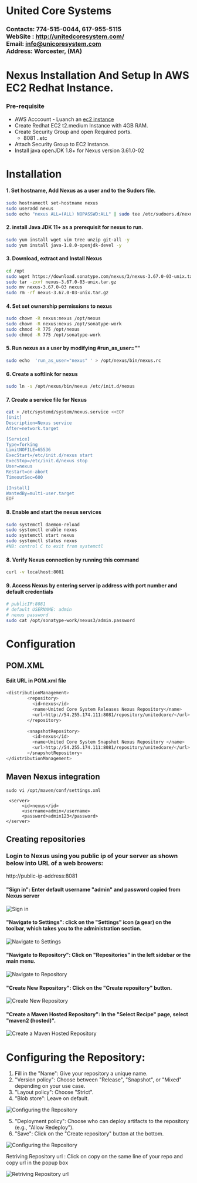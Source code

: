 # United Core Systems
### Contacts: 774-515-0044, 617-955-5115<br> WebSite : <http://unitedcoresystem.com/><br>Email: info@unicoresystem.com <br>Address: Worcester, (MA)

# Nexus Installation And Setup In AWS EC2 Redhat Instance.
### Pre-requisite
+ AWS Acccount - Luanch an [ec2 instance](../EC2_Instances/README.md)
+ Create Redhat EC2 t2.medium Instance with 4GB RAM.
+ Create Security Group and open Required ports.
   + 8081 ..etc
+ Attach Security Group to EC2 Instance.
+ Install java openJDK 1.8+ for Nexus version 3.61.0-02

# Installation

#### 1. Set hostname, Add Nexus as a user and to the Sudors file.
```sh
sudo hostnamectl set-hostname nexus
sudo useradd nexus
sudo echo "nexus ALL=(ALL) NOPASSWD:ALL" | sudo tee /etc/sudoers.d/nexus
```
#### 2. install Java JDK 11+ as a prerequisit for nexus to run.
```sh
sudo yum install wget vim tree unzip git-all -y
sudo yum install java-1.8.0-openjdk-devel -y
```
#### 3. Download, extract and Install Nexus
```sh
cd /opt
sudo wget https://download.sonatype.com/nexus/3/nexus-3.67.0-03-unix.tar.gz
sudo tar -zxvf nexus-3.67.0-03-unix.tar.gz
sudo mv nexus-3.67.0-03 nexus
sudo rm -rf nexus-3.67.0-03-unix.tar.gz
```
#### 4. Set set ownership permissions to nexus 
```sh
sudo chown -R nexus:nexus /opt/nexus
sudo chown -R nexus:nexus /opt/sonatype-work
sudo chmod -R 775 /opt/nexus
sudo chmod -R 775 /opt/sonatype-work
```
#### 5. Run nexus as a user by modifying #run_as_user="" 
```sh
sudo echo  'run_as_user="nexus" ' > /opt/nexus/bin/nexus.rc
```
#### 6. Create a softlink for nexus 
```sh
sudo ln -s /opt/nexus/bin/nexus /etc/init.d/nexus
```

#### 7. Create a service file for Nexus
```sh
cat > /etc/systemd/system/nexus.service <<EOF
[Unit]
Description=Nexus service
After=network.target

[Service]
Type=forking
LimitNOFILE=65536
ExecStart=/etc/init.d/nexus start
ExecStop=/etc/init.d/nexus stop 
User=nexus
Restart=on-abort
TimeoutSec=600

[Install]
WantedBy=multi-user.target
EOF
```

#### 8. Enable and start the nexus services
```sh
sudo systemctl daemon-reload
sudo systemctl enable nexus
sudo systemctl start nexus
sudo systemctl status nexus
#NB: control C to exit from systemctl 
```
#### 8. Verify Nexus connection by running this command
```sh
curl -v localhost:8081
```
#### 9. Access Nexus by entering server ip address with port number and default credentials
```sh
# publicIP:8081
# default USERNAME: admin
# nexus password 
sudo cat /opt/sonatype-work/nexus3/admin.password   
```
# Configuration

## POM.XML 

#### Edit URL in POM.xml file
```sh
<distributionManagement>
	    <repository>
	      <id>nexus</id>
	      <name>United Core System Releases Nexus Repository</name>
	      <url>http://54.255.174.111:8081/repository/unitedcore/</url>
	    </repository>
	    
	    <snapshotRepository>
	      <id>nexus</id>
	      <name>United Core System Snapshot Nexus Repository </name>
	      <url>http://54.255.174.111:8081/repository/unitedcore/</url>
	    </snapshotRepository>    
</distributionManagement>
```
## Maven Nexus integration 

```
sudo vi /opt/maven/conf/settings.xml
```

```
 <server>
      <id>nexus</id>
      <username>admin</username>
      <password>admin123</password>
</server>
```

## Creating repositories

### Login to Nexus using you public ip of your server as shown below into URL of a web browers:
http://public-ip-address:8081    

#### "Sign in": Enter default username "admin" and password copied from Nexus server 
![Sign in](https://github.com/unitedcoresystems/Bootcampclass-2023/assets/63193071/ae9faaee-a095-438f-a8f2-45af3747d4f8)

#### "Navigate to Settings": click on the "Settings" icon (a gear) on the toolbar, which takes you to the administration section.    
![Navigate to Settings](https://github.com/unitedcoresystems/Bootcampclass-2023/assets/63193071/d42cf86a-604e-4474-b037-877937dcf48d)

#### "Navigate to Repository": Click on "Repositories" in the left sidebar or the main menu.
![Navigate to Repository](https://github.com/unitedcoresystems/Bootcampclass-2023/assets/63193071/af947112-9f02-4122-a766-87a1bb544dc8)

#### "Create New Repository": Click on the "Create repository" button.
![Create New Repository](https://github.com/unitedcoresystems/Bootcampclass-2023/assets/63193071/791cb26c-a4d4-4357-9a69-9561b0014cd0)

#### "Create a Maven Hosted Repository": In the "Select Recipe" page, select "maven2 (hosted)".
![Create a Maven Hosted Repository](https://github.com/unitedcoresystems/Bootcampclass-2023/assets/63193071/165ed860-e7da-4612-8c53-950c0b7acd32)

# Configuring the Repository:
1. Fill in the "Name": Give your repository a unique name.
2. "Version policy": Choose between "Release", "Snapshot", or "Mixed" depending on your use case.
3. "Layout policy": Choose "Strict".
4. "Blob store": Leave on default.
      
![Configuring the Repository](https://github.com/unitedcoresystems/Bootcampclass-2023/assets/63193071/87b8cf2a-99b3-4374-a231-37c7f0f1c5ba)

5. "Deployment policy": Choose who can deploy artifacts to the repository (e.g., "Allow Redeploy"). 
6. "Save": Click on the "Create repository" button at the bottom.
      
![Configuring the Repository](https://github.com/unitedcoresystems/Bootcampclass-2023/assets/63193071/ec5c6d12-ac0f-402b-a747-432c373444c5)

Retriving Repository url : Click on copy on the same line of your repo and copy url in the popup box

![Retriving Repository url](https://github.com/unitedcoresystems/Bootcampclass-2023/assets/63193071/a3b6353b-3775-48c9-be7d-e0e900d56b3e)
